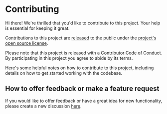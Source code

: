 # Contributing

Hi there! We're thrilled that you'd like to contribute to this project. Your
help is essential for keeping it great.

Contributions to this project are
[released](https://help.github.com/articles/github-terms-of-service/#6-contributions-under-repository-license)
to the public under the [project's open source license](LICENSE).

Please note that this project is released with a
[Contributor Code of Conduct](CODE_OF_CONDUCT.md). By participating in this
project you agree to abide by its terms.

Here's some helpful notes on how to contribute to this project, including
details on how to get started working with the codebase.

## How to offer feedback or make a feature request

If you would like to offer feedback or have a great idea for new functionality,
please create a new discussion
[here](https://github.com/actions/importer-labs/discussions/new/choose).
